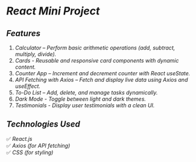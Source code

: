 # *React Mini Project*

## *Features*
1. *Calculator – Perform basic arithmetic operations (add, subtract, multiply, divide).*
2. *Cards - Reusable and responsive card components with dynamic content.*
3. *Counter App – Increment and decrement counter with React useState.*
4. *API Fetching with Axios – Fetch and display live data using Axios and useEffect.*
5. *To-Do List – Add, delete, and manage tasks dynamically.*
6. *Dark Mode - Toggle between light and dark themes.*
7. *Testimonials - Display user testimonials with a clean UI.*

## *Technologies Used*
✅ *React.js*  
✅ *Axios (for API fetching)*  
✅ *CSS (for styling)*

